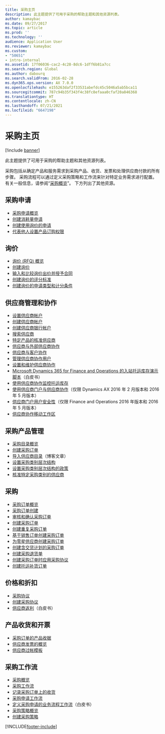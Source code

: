 ```yaml
---
title: 采购主页
description: 此主题提供了可用于采购的帮助主题和其他资源列表。
author: kamaybac
ms.date: 09/27/2017
ms.topic: article
ms.prod: ''
ms.technology: ''
audience: Application User
ms.reviewer: kamaybac
ms.custom:
- "50651"
- intro-internal
ms.assetid: 17f06036-cac2-4c28-8dc6-1dff6b81a7cc
ms.search.region: Global
ms.author: dabourq
ms.search.validFrom: 2016-02-28
ms.dyn365.ops.version: AX 7.0.0
ms.openlocfilehash: e155263daf2f33531abefdc45c5046a5ab5bca11
ms.sourcegitcommit: 787c94b35f343f4c38fc8efaaa0cfaf20a846368
ms.translationtype: HT
ms.contentlocale: zh-CN
ms.lasthandoff: 07/21/2021
ms.locfileid: "6647198"
---
```

# <a name="procurement-and-sourcing-home-page"></a>采购主页

[!include [banner](../includes/banner.md)]

此主题提供了可用于采购的帮助主题和其他资源列表。

采购包括从确定产品和服务需求到采购产品、收货、发票和处理供应商付款的所有步骤。 采购流程可以通过定义采购策略和工作流来针对特定业务需求进行配置。 有关一般信息，请参阅“[采购概览](procurement-sourcing-overview.md)”。 下方列出了其他资源。

## <a name="purchase-requisitions"></a>采购申请
-   [采购申请概览](purchase-requisitions-overview.md)
-   [创建消耗量申请](tasks/create-requisition-consumption.md)
-   [创建使用询价的申请](tasks/create-requisition-uses-rfq.md)
-   [代表他人设置产品订购权限](tasks/set-up-permissions-ordering-products.md)

## <a name="requests-for-quotation"></a>询价
-   [询价 (RFQ) 概览](request-quotations.md)
-   [创建询价](tasks/create-request-quotation.md)
-   [输入和比较询价出价并授予合同](tasks/enter-compare-rfq-bids-award-contracts.md)
-   [创建询价的评分标准](tasks/create-scoring-method-rfqs.md)
-   [创建询价的申请类型和计分条件](tasks/create-solicitation-types-scoring-criteria-rfqs.md)

## <a name="vendor-management-and-collaboration"></a>供应商管理和协作
-   [设置供应商帐户](set-up-vendor-accounts.md)
-   [创建供应商帐户](tasks/create-vendor-account.md)
-   [创建供应商银行帐户](tasks/create-vendor-bank-account.md)
-   [搜索供应商](tasks/search-vendors.md)
-   [特定产品的核准供应商](tasks/approve-vendors-specific-products.md)
-   [供应商与外部供应商协作](vendor-collaboration-work-external-vendors.md)
-   [供应商与客户协作](vendor-collaboration-work-customers-dynamics-365-operations.md)
-   [管理供应商协作用户](manage-vendor-collaboration-users.md)
-   [设置和维护供应商协作](set-up-maintain-vendor-collaboration.md)
-   [Microsoft Dynamics 365 for Finance and Operations 的入站托运库存演示脚本](https://www.microsoft.com/download/details.aspx?id=101945)（白皮书）
-   [使用供应商协作监控托运库存](../inventory/tasks/monitor-consignment-inventory-vendor-collaboration.md)
-   [使用供应商门户与供应商协作](collaborate-vendors-vendor-portal.md)（仅限 Dynamics AX 2016 年 2 月版本和 2016 年 5 月版本）
-   [供应商门户用户安全性](configure-security-vendor-portal-users.md)（仅限 Finance and Operations 2016 年版本和 2016 年 5 月版本）
-   [供应商协作移动工作区](vendor-collaboration-mobile-workspace.md)

## <a name="procurement-product-management"></a>采购产品管理
-   [采购目录概览](procurement-catalogs.md)
-   [创建采购订单](tasks/create-procurement-catalog.md)
-   [导入供应商目录](https://blogs.msdn.microsoft.com/dynamicsaxscm/2016/05/25/vendor-catalogs-in-dynamics-ax/)（博客文章）
-   [设置采购类别层次结构](tasks/set-up-procurement-category-hierarchy.md)
-   [设置采购类别层次结构的政策](tasks/set-up-policies-procurement-category-hierarchies.md)
-   [核准特定采购类别的供应商](tasks/approve-vendors-specific-procurement-categories.md)

## <a name="procurement"></a>采购
-   [采购订单概览](purchase-order-overview.md)
-   [采购订单创建](purchase-order-creation.md)
-   [审核和确认采购订单](purchase-order-approval-confirmation.md)
-   [创建采购订单](tasks/create-purchase-order.md)
-   [创建重复采购订单](tasks/create-repeat-purchase-order.md)
-   [基于销售订单创建采购订单](../sales-marketing/tasks/create-purchase-order-sales-order.md)
-   [为零星供应商创建采购订单](tasks/create-purchase-order-one-time-supplier.md)
-   [创建含交货计划的采购订单](tasks/create-purchase-order-delivery-schedule.md)
-   [创建采购退货单](tasks/create-purchase-return-order.md)
-   [创建采购订单时应用采购协议](tasks/create-purchase-release-order-purchase-agreement.md)
-   [创建托运补货订单](../inventory/tasks/create-consignment-replenishment-order.md)

## <a name="prices-and-discounts"></a>价格和折扣
-   [采购协议](purchase-agreements.md)
-   [创建采购协议](tasks/create-purchase-agreement.md)
-   [供应商返利](/dynamics/s-e/)（白皮书）

## <a name="product-receipt-and-invoicing"></a>产品收货和开票
-   [采购订单的产品收据](product-receipt-against-purchase-orders.md)
-   [供应商发票的概览](../../finance/accounts-payable/vendor-invoices-overview.md)
-   [供应商过帐模板](../../finance/accounts-payable/vendor-posting-profiles.md)

## <a name="procurement-and-sourcing-workflows"></a>采购工作流
-   [采购概览](procurement-sourcing-overview.md)
-   [采购工作流](procurement-sourcing-workflows.md)
-   [记录采购订单上的收货](tasks/record-receipt-goods-purchase-order.md)
-   [采购申请工作流](purchase-requisitions-workflow.md)
-   [定义采购申请的业务流程工作流](https://www.microsoft.com/download/details.aspx?id=101821)（白皮书）
-   [采购策略概览](purchase-policies.md)
-   [创建采购策略](tasks/create-purchasing-policies.md)





[!INCLUDE[footer-include](../../includes/footer-banner.md)]